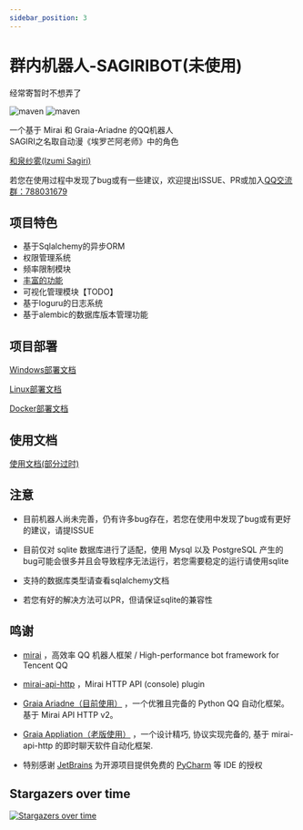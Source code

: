 ```yaml
---
sidebar_position: 3
---
```


# 群内机器人-SAGIRIBOT(未使用) 

经常寄暂时不想弄了

![maven](https://img.shields.io/badge/python-3.10+-blue.svg)
![maven](https://img.shields.io/badge/sqlalchemy-1.4.11+-orange.svg)

一个基于 Mirai 和 Graia-Ariadne 的QQ机器人  
SAGIRI之名取自动漫《埃罗芒阿老师》中的角色  

[和泉纱雾(Izumi Sagiri)](https://zh.moegirl.org.cn/%E5%92%8C%E6%B3%89%E7%BA%B1%E9%9B%BE)

若您在使用过程中发现了bug或有一些建议，欢迎提出ISSUE、PR或加入[QQ交流群：788031679](https://jq.qq.com/?_wv=1027&k=9hfqo8AL)

## 项目特色

- 基于Sqlalchemy的异步ORM
- 权限管理系统
- 频率限制模块
- [丰富的功能](https://sagiri-kawaii.github.io/sagiri-bot/functions/handlers/)
- 可视化管理模块【TODO】
- 基于loguru的日志系统
- 基于alembic的数据库版本管理功能

## 项目部署

[Windows部署文档](https://sagiri-kawaii.github.io/sagiri-bot/deployment/windows/)

[Linux部署文档](https://sagiri-kawaii.github.io/sagiri-bot/deployment/linux/)

[Docker部署文档](https://sagiri-kawaii.github.io/sagiri-bot/deployment/docker/)

## 使用文档

[使用文档(部分过时)](https://sagiri-kawaii.github.io/sagiri-bot/)

## 注意

- 目前机器人尚未完善，仍有许多bug存在，若您在使用中发现了bug或有更好的建议，请提ISSUE

- 目前仅对 sqlite 数据库进行了适配，使用 Mysql 以及 PostgreSQL 产生的bug可能会很多并且会导致程序无法运行，若您需要稳定的运行请使用sqlite

- 支持的数据库类型请查看sqlalchemy文档

- 若您有好的解决方法可以PR，但请保证sqlite的兼容性

## 鸣谢

- [mirai](https://github.com/mamoe/mirai) ，高效率 QQ 机器人框架 / High-performance bot framework for Tencent QQ

- [mirai-api-http](https://github.com/project-mirai/mirai-api-http) ，Mirai HTTP API (console) plugin

- [Graia Ariadne（目前使用）](https://github.com/GraiaProject/Ariadne) ，一个优雅且完备的 Python QQ 自动化框架。基于 Mirai API HTTP v2。

- [Graia Appliation（老版使用）](https://github.com/GraiaProject/Application) ，一个设计精巧, 协议实现完备的, 基于 mirai-api-http 的即时聊天软件自动化框架.

- 特别感谢 [JetBrains](https://www.jetbrains.com/?from=sagiri-bot) 为开源项目提供免费的 [PyCharm](https://www.jetbrains.com/pycharm/?from=sagiri-bot) 等 IDE 的授权  

## Stargazers over time

[![Stargazers over time](https://starchart.cc/SAGIRI-kawaii/sagiri-bot.svg)](https://starchart.cc/SAGIRI-kawaii/sagiri-bot)
